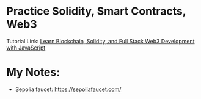 # Practice Solidity, Smart Contracts, Web3

Tutorial Link: [Learn Blockchain, Solidity, and Full Stack Web3 Development with JavaScript ](https://youtu.be/gyMwXuJrbJQ)

# My Notes:

-   Sepolia faucet: https://sepoliafaucet.com/
